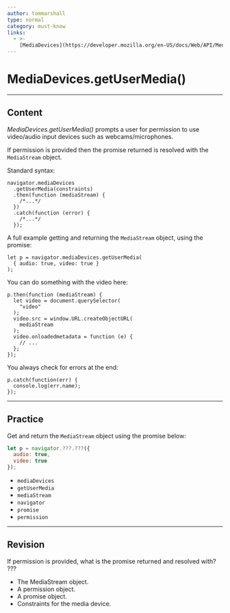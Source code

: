 ```yaml
---
author: tommarshall
type: normal
category: must-know
links:
  - >-
    [MediaDevices](https://developer.mozilla.org/en-US/docs/Web/API/MediaDevices){documentation}
---
```


# MediaDevices.getUserMedia()


---

## Content

*MediaDevices.getUserMedia()* prompts a user for permission to use video/audio input devices such as webcams/microphones.

If permission is provided then the promise returned is resolved with the `MediaStream` object.

Standard syntax:

```plain-text
navigator.mediaDevices
  .getUserMedia(constraints)
  .then(function (mediaStream) {
    /*...*/
  })
  .catch(function (error) {
    /*...*/
  });
```

A full example getting and returning the `MediaStream` object, using the promise:

```plain-text
let p = navigator.mediaDevices.getUserMedia(
  { audio: true, video: true }
);
```

You can do something with the video here:

```plain-text
p.then(function (mediaStream) {
  let video = document.querySelector(
    "video"
  );
  video.src = window.URL.createObjectURL(
    mediaStream
  );
  video.onloadedmetadata = function (e) {
    // ...
  };
});
```

You always check for errors at the end:

```plain-text
p.catch(function(err) {
  console.log(err.name);
});
```


---

## Practice

Get and return the `MediaStream` object using the promise below:

```javascript
let p = navigator.???.???({
  audio: true,
  video: true
});
```

- `mediaDevices`
- `getUserMedia`
- `mediaStream`
- `navigator`
- `promise`
- `permission`


---

## Revision

If permission is provided, what is the
promise returned and resolved with? ???

- The MediaStream object.
- A permission object.
- A promise object.
- Constraints for the media device.
 

